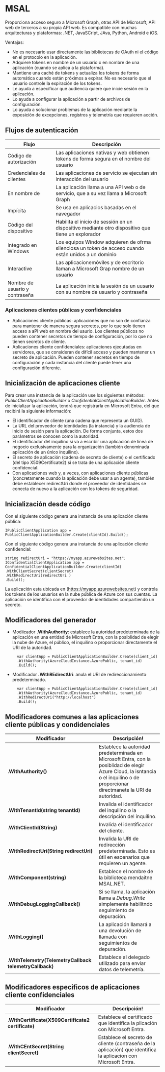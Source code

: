 # MSAL

Proporciona acceso seguro a Microsoft Graph, otras API de Microsoft, API web de terceros a su propia API web. Es compatible con muchas arquitecturas y plataformas: .NET, JavaSCript, JAva, Python, Android e iOS.

Ventajas:

+ No es necesario usar directamente las bibliotecas de OAuth ni el código en el protocolo en la aplicación.
+ Adquiere tokens en nombre de un usuario o en nombre de una aplicación (cuando se aplica a la plataforma).
+ Mantiene una caché de tokens y actualiza los tokens de forma automática cuando están próximos a expirar. No es necesario que el usuario controle la expiración de los tokens.
+ Le ayuda a especificar qué audiencia quiere que inicie sesión en la aplicación.
+ Lo ayuda a configurar la aplicación a partir de archivos de configuración.
+ Lo ayuda a solucionar problemas de la aplicación mediante la exposición de excepciones, registros y telemetría que requieren acción.

## Flujos de autenticación

|Flujo|Descripción|
|-----|-----------|
|Código de autorización|Las aplicaciones nativas y web obtienen tokens de forma segura en el nombre del usuario|
|Credenciales de clientes|Las aplicaciones de servicio se ejecutan sin interacción del usuario|
|En nombre de|La aplicación llama a una API web o de servicio, que a su vez llama a Microsoft Graph|
|Impícita|Se usa en aplicacios basadas en el navegador|
|Código del dispositivo|Habilita el inicio de sessión en un dispositivo mediante otro dispositivo que tiene un explorador|
|Integrado en Windows|Los equipos Window adquieren de ofrma silenciosa un token de acceso cuando están unidos a un dominio|
|Interactive|Las aplicacionemóviles y de escritorio llaman a Microsoft Grap nombre de un usuario|
|Nombre de usuario y contraseña|La aplicación inicia la sesión de un uusario con su nombre de usuario y contraseña|

### Aplicaciones clientes públicas y confidenciales

+ Aplicaciones cliente públicas: aplicaciones que no son de confianza para mantener de manera segura secretos, por lo que solo tienen acceso a aPI web en nombre del uaurio. Los clientes públicos no pueden contener secretos de tiempo de configuración, por lo que no tienen secretos de cliente.
+ Aplicaciones cliente confidenciales: aplicaciones ejecutadas en servidores, que se consideran de difícil acceso y pueden mantener un secreto de aplicación. Pueden contener secretos en tiempo de configuración y cada instancia del cliente puede tener una configuración diferente. 

## Inicialización de aplicaciones cliente

Para crear una instancia de la aplicación use los siguientes métodos: _PublicClientApplciationBuilder_ o _ConfidentialClientApplciationBuilder_. Antes de inicializar la aplicación, tendrá que registrarla en Microsoft Entra, del que recibirá la siguiente información:

+ El identificador de cliente (una cadena que representa un GUID).
+ La URL del proveedor de identidades (la instancia) y la audiencia de inicio de sesión para la aplicación. De forma conjunta, estos dos parámetros se conocen como la autoridad.
+ El identificador del inquilino si va a escribir una aplicación de línea de negocio exclusivamente para la organización (también denominada aplicación de un único inquilino).
+ El secreto de aplicación (cadena de secreto de cliente) o el certificado (del tipo X509Certificate2) si se trata de una aplicación cliente confidencial.
+ Con aplicaciones web y, a veces, con aplicaciones cliente públicas (concretamente cuando la aplicación debe usar a un agente), también debe establecer redirectUri donde el proveedor de identidades se conecta de nuevo a la aplicación con los tokens de seguridad.

## Inicialización desde código

Con el siguiente código genera una instancia de una aplicación cliente pública:

    IPublicClientApplication app = PublicClientApplicationBuilder.Create(clientId).Build();

Con el siguiente código genera una instancia de una aplicación cliente confidencial:

    string redirectUri = "https://myapp.azurewebsites.net";
    IConfidentialClientApplication app = ConfidentialClientApplicationBuilder.Create(clientId)
    .WithClientSecret(clientSecret)
    .WithRedirectUri(redirectUri )
    .Build();

La aplicación esta ubicada en (https://myapp.azurewebsites.net) y controla los tokens de los usuarios en la nube pública de Azure con sus cuentas. La aplicación se identifica con el proveedor de identidades compartiendo un secreto. 

## Modificadores del generador

+ Modiicador __.WithAuthority__: establece la autoridad predeterminada de la aplicación en una entidad de Microsoft Entra, con la posiblidad de elegir la nube de Azure, el público, el inquilino o proporcionar directamente el URI de la autoridad.

        var clientApp = PublicClientApplicationBuilder.Create(client_id)
        .WithAuthority(AzureCloudInstance.AzurePublic, tenant_id)
        .Build();

+ Modificador __.WithREdirectUri__: anula el URI de redireccionamiento predeterminado.

        var clientApp = PublicClientApplicationBuilder.Create(client_id)
        .WithAuthority(AzureCloudInstance.AzurePublic, tenant_id)
        .WithRedirectUri("http://localhost")
        .Build();

## Modificadores comunes a las aplicaciones cliente públicas y condidenciales

|Modificador|Descripción!
|-----------|-----------|
|__.WithAuthority()__|Establece la autoridad predeterminada en Microsoft Entra, con la posiblidad de elegir Azure Cloud, la isntancia o el inquilino o de proporcionar directmanete la URI de autoridad.|
|__.WithTenantId(string tenantId)__|Invalida el identificador del inquilino o la descripción del inquilino.|
|__.WithClientId(String)__|Invalida el identificador del cliente.|
|__.WithRedirectUri(String redirectUri)__|Invalida la URI de redirección predeterminada. Esto es útil en escenarios que requieren un agente.|
|__.WithComponent(string)__| Establece el nombre de la biblioteca mendaitne MSAL.NET.|
|__.WithDebugLoggingCallback()__|Si se llama, la aplicación llama a *Debug.Write* simplemente habilitndo seguimiento de depuración.|
|__.WithLogging()__|La aplicación llamará a una devolución de llamada con seguimientos de depuración.|
|__.WithTelemetry(TelemetryCallback telemetryCallback)__|Establece al delegado utilizado para enviar datos de telemetría.|

## Modificadores especificos de aplicaciones cliente confidenciales

|Modificador|Descripción!
|-----------|-----------|
|__.WithCertificate(X509Certificate2 certificate)__|Establece el certificado que identifica la plicación con Microsoft Entra.|
|__.WithCEntSecret(String clientSecret)__|Establece el secreto de cliente (contraseña de la aplicación) que identifica la aplicacion con Microsoft Entra.|